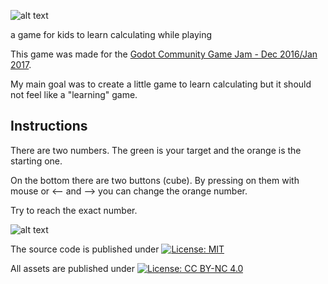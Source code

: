 ![alt text][logo]

a game for kids to learn calculating while playing

This game was made for the [Godot Community Game Jam - Dec 2016/Jan 2017](http://itch.io/jam/godotjam122016).

My main goal was to create a little game to learn calculating but it should not feel like a "learning" game.


## Instructions

There are two numbers.
The green is your target and the orange is the starting one.


On the bottom there are two buttons (cube).
By pressing on them with
mouse or <-- and -->
you can change the orange number.


Try to reach the exact number.

![alt text][screenshot]


The source code is published under [![License: MIT](https://img.shields.io/badge/License-MIT-yellow.svg)](https://opensource.org/licenses/MIT)

All assets are published under [![License: CC BY-NC 4.0](https://img.shields.io/badge/License-CC%20BY--NC%204.0-lightgrey.svg)](http://creativecommons.org/licenses/by-nc/4.0/)



[logo]: https://img.itch.io/aW1hZ2UvMTE1ODU5LzUzNTkwMy5wbmc=/315x250%23c/f9v6hi.png "Logo 2 or 3"
[screenshot]: https://img.itch.io/aW1hZ2UvMTE1ODU5LzUzNTkwNS5wbmc=/original/RbOzJq.png "screenshot from game"
